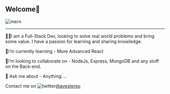 ## Welcome👋
![mern](https://user-images.githubusercontent.com/58500221/87241978-6b838380-c420-11ea-8ef3-34cc16d8cd5f.png)


___
👨‍💻I am a Full-Stack Dev, looking to solve real world problems and bring some value. I have a passion for learning and sharing knowledge.

🧐I’m currently learning - More Advanced React

🤝I’m looking to collaborate on - NodeJs, Express, MongoDB and any stuff on the Back-end.

💬 Ask me about - Anything....

Contact me on ![twitter](https://user-images.githubusercontent.com/58500221/87242399-39742080-c424-11ea-88ca-94ad1498456d.png)[@avestereo](https://www.twitter.com/avestereo)



